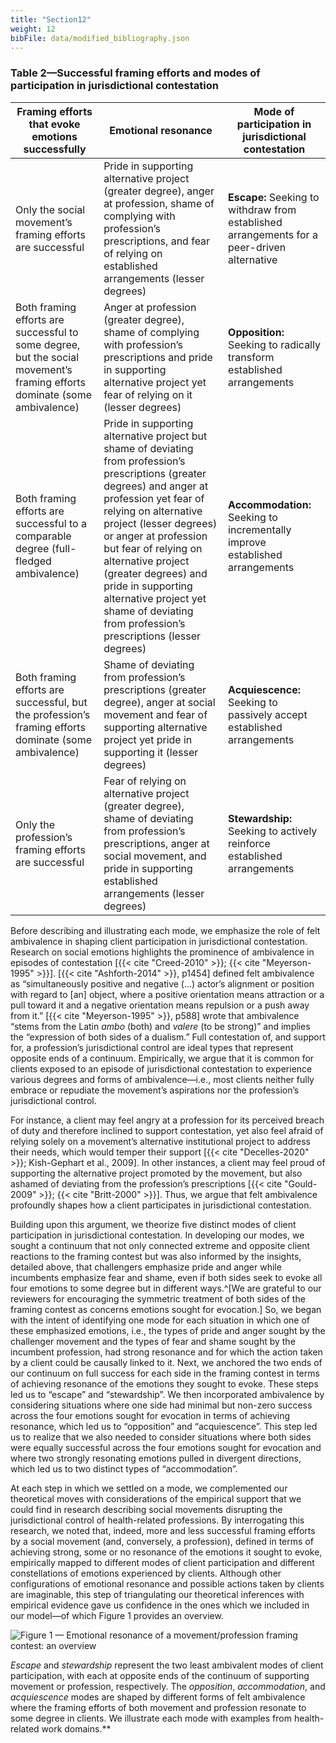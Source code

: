 ```yaml
---
title: "Section12"
weight: 12
bibFile: data/modified_bibliography.json
---
```


### Table 2—Successful framing efforts and modes of participation in jurisdictional contestation

| Framing efforts that evoke emotions successfully                                                                          | Emotional resonance                                                                                                                                                                                                                                                                                                                                                                                          | Mode of participation in jurisdictional contestation                                        |
| ------------------------------------------------------------------------------------------------------------------------- | ------------------------------------------------------------------------------------------------------------------------------------------------------------------------------------------------------------------------------------------------------------------------------------------------------------------------------------------------------------------------------------------------------------ | ------------------------------------------------------------------------------------------- |
| Only the social movement’s framing efforts are successful                                                                 | Pride in supporting alternative project (greater degree), anger at profession, shame of complying with profession’s prescriptions, and fear of relying on established arrangements (lesser degrees)                                                                                                                                                                                                          | **Escape:** Seeking to withdraw from established arrangements for a peer-driven alternative |
| Both framing efforts are successful to some degree, but the social movement’s framing efforts dominate (some ambivalence) | Anger at profession (greater degree), shame of complying with profession’s prescriptions and pride in supporting alternative project yet fear of relying on it (lesser degrees)                                                                                                                                                                                                                              | **Opposition:** Seeking to radically transform established arrangements                     |
| Both framing efforts are successful to a comparable degree (full-fledged ambivalence)                                     | Pride in supporting alternative project but shame of deviating from profession’s prescriptions (greater degrees) and anger at profession yet fear of relying on alternative project (lesser degrees) or anger at profession but fear of relying on alternative project (greater degrees) and pride in supporting alternative project yet shame of deviating from profession’s prescriptions (lesser degrees) | **Accommodation:** Seeking to incrementally improve established arrangements                |
| Both framing efforts are successful, but the profession’s framing efforts dominate (some ambivalence)                     | Shame of deviating from profession’s prescriptions (greater degree), anger at social movement and fear of supporting alternative project yet pride in supporting it (lesser degrees)                                                                                                                                                                                                                         | **Acquiescence:** Seeking to passively accept established arrangements                      |
| Only the profession’s framing efforts are successful                                                                      | Fear of relying on alternative project (greater degree), shame of deviating from profession’s prescriptions, anger at social movement, and pride in supporting established arrangements (lesser degrees)                                                                                                                                                                                                     | **Stewardship:** Seeking to actively reinforce established arrangements                     |

Before describing and illustrating each mode, we emphasize the role of felt ambivalence in shaping client participation in jurisdictional contestation. Research on social emotions highlights the prominence of ambivalence in episodes of contestation [{{< cite "Creed-2010" >}}; {{< cite "Meyerson-1995" >}}]. [{{< cite "Ashforth-2014" >}}, p1454] defined felt ambivalence as “simultaneously positive and negative (…) actor’s alignment or position with regard to [an] object, where a positive orientation means attraction or a pull toward it and a negative orientation means repulsion or a push away from it.” [{{< cite "Meyerson-1995" >}}, p588] wrote that ambivalence “stems from the Latin _ambo_ (both) and _valere_ (to be strong)” and implies the “expression of both sides of a dualism.” Full contestation of, and support for, a profession’s jurisdictional control are ideal types that represent opposite ends of a continuum. Empirically, we argue that it is common for clients exposed to an episode of jurisdictional contestation to experience various degrees and forms of ambivalence—i.e., most clients neither fully embrace or repudiate the movement’s aspirations nor the profession’s jurisdictional control.

For instance, a client may feel angry at a profession for its perceived breach of duty and therefore inclined to support contestation, yet also feel afraid of relying solely on a movement’s alternative institutional project to address their needs, which would temper their support [{{< cite "Decelles-2020" >}}; Kish-Gephart et al., 2009]. In other instances, a client may feel proud of supporting the alternative project promoted by the movement, but also ashamed of deviating from the profession’s prescriptions [{{< cite "Gould-2009" >}}; {{< cite "Britt-2000" >}}]. Thus, we argue that felt ambivalence profoundly shapes how a client participates in jurisdictional contestation.

Building upon this argument, we theorize five distinct modes of client participation in jurisdictional contestation. In developing our modes, we sought a continuum that not only connected extreme and opposite client reactions to the framing contest but was also informed by the insights, detailed above, that challengers emphasize pride and anger while incumbents emphasize fear and shame, even if both sides seek to evoke all four emotions to some degree but in different ways.^[We are grateful to our reviewers for encouraging the symmetric treatment of both sides of the framing contest as concerns emotions sought for evocation.] So, we began with the intent of identifying one mode for each situation in which one of these emphasized emotions, i.e., the types of pride and anger sought by the challenger movement and the types of fear and shame sought by the incumbent profession, had strong resonance and for which the action taken by a client could be causally linked to it. Next, we anchored the two ends of our continuum on full success for each side in the framing contest in terms of achieving resonance of the emotions they sought to evoke. These steps led us to “escape” and “stewardship”. We then incorporated ambivalence by considering situations where one side had minimal but non-zero success across the four emotions sought for evocation in terms of achieving resonance, which led us to “opposition” and “acquiescence”. This step led us to realize that we also needed to consider situations where both sides were equally successful across the four emotions sought for evocation and where two strongly resonating emotions pulled in divergent directions, which led us to two distinct types of “accommodation”.

At each step in which we settled on a mode, we complemented our theoretical moves with considerations of the empirical support that we could find in research describing social movements disrupting the jurisdictional control of health-related professions. By interrogating this research, we noted that, indeed, more and less successful framing efforts by a social movement (and, conversely, a profession), defined in terms of achieving strong, some or no resonance of the emotions it sought to evoke, empirically mapped to different modes of client participation and different constellations of emotions experienced by clients. Although other configurations of emotional resonance and possible actions taken by clients are imaginable, this step of triangulating our theoretical inferences with empirical evidence gave us confidence in the ones which we included in our model―of which Figure 1 provides an overview.

![Figure 1 — Emotional resonance of a movement/profession framing contest: an overview](images/janettemujicahnu6051-7b4ec0603b0083e4c944aa672a7c3a6c.png)

_Escape_ and _stewardship_ represent the two least ambivalent modes of client participation, with each at opposite ends of the continuum of supporting movement or profession, respectively. The _opposition_, _accommodation_, and _acquiescence_ modes are shaped by different forms of felt ambivalence where the framing efforts of both movement and profession resonate to some degree in clients. We illustrate each mode with examples from health-related work domains.\*\*
